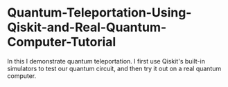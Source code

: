 # Quantum-Teleportation-Using-Qiskit-and-Real-Quantum-Computer-Tutorial 
In this I demonstrate quantum teleportation. I first use Qiskit's built-in simulators to test our quantum circuit, and then try it out on a real quantum computer.
